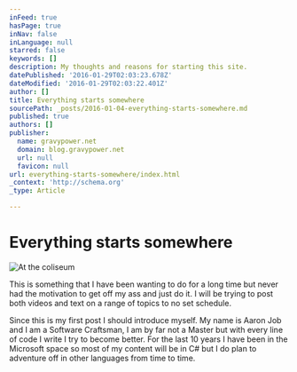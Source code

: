```yaml
---
inFeed: true
hasPage: true
inNav: false
inLanguage: null
starred: false
keywords: []
description: My thoughts and reasons for starting this site.
datePublished: '2016-01-29T02:03:23.678Z'
dateModified: '2016-01-29T02:03:22.401Z'
author: []
title: Everything starts somewhere
sourcePath: _posts/2016-01-04-everything-starts-somewhere.md
published: true
authors: []
publisher:
  name: gravypower.net
  domain: blog.gravypower.net
  url: null
  favicon: null
url: everything-starts-somewhere/index.html
_context: 'http://schema.org'
_type: Article

---
```

# Everything starts somewhere
![At the coliseum ](https://s3-us-west-2.amazonaws.com/the-grid-img/p/3d9add2b82ac29a90011ad6e84edabd67bd6bf94.jpg)

This is something that I have been wanting to do for a long time but never had the motivation to get off my ass and just do it. I will be trying to post both videos and text on a range of topics to no set schedule. 

Since this is my first post I should introduce myself. My name is Aaron Job and I am a Software Craftsman, I am by far not a Master but with every line of code I write I try to become better. For the last 10 years I have been in the Microsoft space so most of my content will be in C\# but I do plan to adventure off in other languages from time to time.